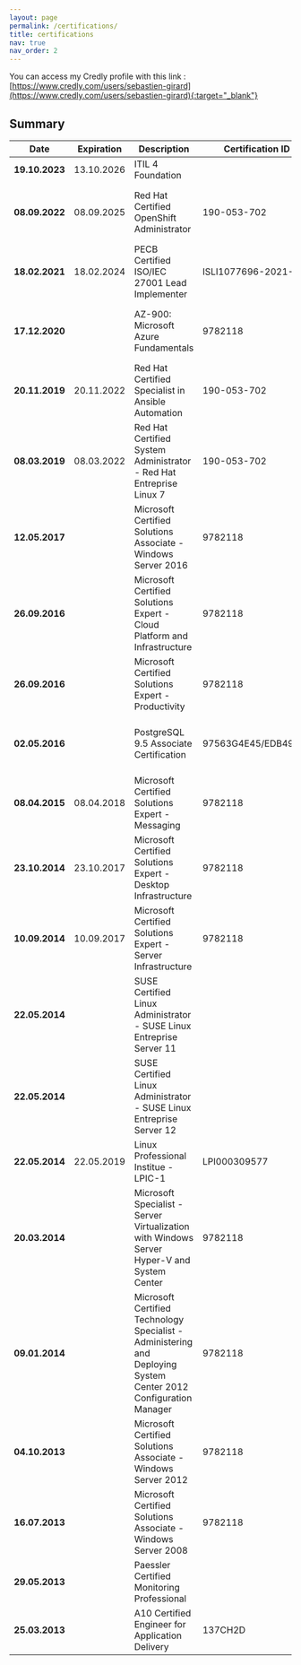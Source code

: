 ```yaml
---
layout: page
permalink: /certifications/
title: certifications
nav: true
nav_order: 2
---
```


You can access my Credly profile with this link : [https://www.credly.com/users/sebastien-girard](https://www.credly.com/users/sebastien-girard){:target="_blank"}

## Summary

| **Date**       | **Expiration** | **Description**                                                                                                  | **Certification ID** | **Credly link**                                                     |
|----------------|----------------|------------------------------------------------------------------------------------------------------------------|----------------------|---------------------------------------------------------------------|
| **19.10.2023** | 13.10.2026     | ITIL 4 Foundation                                                                                                |                      |   |
| **08.09.2022** | 08.09.2025     | Red Hat Certified OpenShift Administrator                                                                        | 190-053-702          | [https://www.credly.com/badges/2502457d-db30-4d2f-bf02-d2e3746f9b11](https://www.credly.com/badges/2502457d-db30-4d2f-bf02-d2e3746f9b11){:target="_blank"}  |
| **18.02.2021** | 18.02.2024     | PECB Certified ISO/IEC 27001 Lead Implementer                                                                    | ISLI1077696-2021-02  | [https://www.credly.com/badges/62823d95-83de-47a5-9741-efb53bed50dc](https://www.credly.com/badges/62823d95-83de-47a5-9741-efb53bed50dc){:target="_blank"}  |
| **17.12.2020** |                | AZ-900: Microsoft Azure Fundamentals                                                                             | 9782118              | [https://www.credly.com/badges/886b0dc6-04d3-4a5b-9e77-642f43b0fd6c](https://www.credly.com/badges/886b0dc6-04d3-4a5b-9e77-642f43b0fd6c){:target="_blank"} |
| **20.11.2019** | 20.11.2022     | Red Hat Certified Specialist in Ansible Automation                                                               | 190-053-702          | [https://www.credly.com/badges/c8c78f58-6aec-4a9b-a1cf-7ae89fc4b14d](https://www.credly.com/badges/c8c78f58-6aec-4a9b-a1cf-7ae89fc4b14d){:target="_blank"} |
| **08.03.2019** | 08.03.2022     | Red Hat Certified System Administrator - Red Hat Entreprise Linux 7                                              | 190-053-702          | [https://www.credly.com/badges/7194764b-b137-43f6-8dbc-0d397f5cea0b](https://www.credly.com/badges/7194764b-b137-43f6-8dbc-0d397f5cea0b){:target="_blank"}  |
| **12.05.2017** |                | Microsoft Certified Solutions Associate - Windows Server 2016                                                    | 9782118              | [https://www.credly.com/badges/023176aa-3c7d-4028-ace1-9888a0e74919](https://www.credly.com/badges/023176aa-3c7d-4028-ace1-9888a0e74919){:target="_blank"}  |
| **26.09.2016** |                | Microsoft Certified Solutions Expert - Cloud Platform and Infrastructure                                         | 9782118              | [https://www.credly.com/badges/e68cb24c-91d5-4270-b558-cc5f638408ee](https://www.credly.com/badges/e68cb24c-91d5-4270-b558-cc5f638408ee){:target="_blank"}  |
| **26.09.2016** |                | Microsoft Certified Solutions Expert - Productivity                                                              | 9782118              | [https://www.credly.com/badges/6e7c68fb-9201-48c6-972e-8504dd864a93](https://www.credly.com/badges/6e7c68fb-9201-48c6-972e-8504dd864a93){:target="_blank"}  |
| **02.05.2016** |                | PostgreSQL 9.5 Associate Certification                                                                           | 97563G4E45/EDB49050  | [https://www.credly.com/badges/f123ef6a-f6e4-484c-9b24-043ace039e31](https://www.credly.com/badges/f123ef6a-f6e4-484c-9b24-043ace039e31){:target="_blank"}  |
| **08.04.2015** | 08.04.2018     | Microsoft Certified Solutions Expert - Messaging                                                                 | 9782118              |                                                                     |
| **23.10.2014** | 23.10.2017     | Microsoft Certified Solutions Expert - Desktop Infrastructure                                                    | 9782118              |                                                                     |
| **10.09.2014** | 10.09.2017     | Microsoft Certified Solutions Expert - Server Infrastructure                                                     | 9782118              |                                                                     |
| **22.05.2014** |                | SUSE Certified Linux Administrator - SUSE Linux Entreprise Server 11                                             |                      |                                                                     |
| **22.05.2014** |                | SUSE Certified Linux Administrator - SUSE Linux Entreprise Server 12                                             |                      |                                                                     |
| **22.05.2014** | 22.05.2019     | Linux Professional Institue - LPIC-1                                                                             | LPI000309577         |                                                                     |
| **20.03.2014** |                | Microsoft Specialist - Server Virtualization with Windows Server Hyper-V and System Center                       | 9782118              | [https://www.credly.com/badges/95bae310-f1b8-4461-bbf5-bbf920b9da8d](https://www.credly.com/badges/95bae310-f1b8-4461-bbf5-bbf920b9da8d){:target="_blank"}  |
| **09.01.2014** |                | Microsoft Certified Technology Specialist - Administering and Deploying System Center 2012 Configuration Manager | 9782118              |                                                                     |
| **04.10.2013** |                | Microsoft Certified Solutions Associate - Windows Server 2012                                                    | 9782118              | [https://www.credly.com/badges/cc26f534-3ff1-47e1-a0ec-4c7c7a5c1801](https://www.credly.com/badges/cc26f534-3ff1-47e1-a0ec-4c7c7a5c1801){:target="_blank"}  |
| **16.07.2013** |                | Microsoft Certified Solutions Associate - Windows Server 2008                                                    | 9782118              | [https://www.credly.com/badges/63e9da82-c167-4770-ad67-05c1adee5200](https://www.credly.com/badges/63e9da82-c167-4770-ad67-05c1adee5200){:target="_blank"}  |
| **29.05.2013** |                | Paessler Certified Monitoring Professional                                                                       |                      |                                                                     |
| **25.03.2013** |                | A10 Certified Engineer for Application Delivery                                                                  | 137CH2D              |                                                                     |

